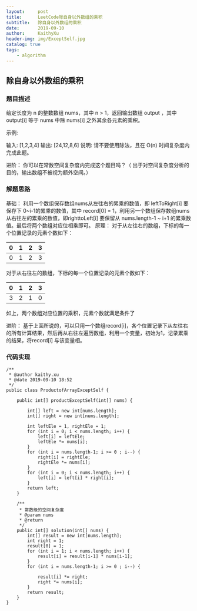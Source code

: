 ```yaml
---
layout:     post
title:      LeetCode除自身以外数组的乘积
subtitle:   除自身以外数组的乘积
date:       2019-09-10
author:     KaithyXu
header-img: img/ExceptSelf.jpg
catalog: true
tags:
    - algorithm
---
```

## 除自身以外数组的乘积


### 题目描述

给定长度为 n 的整数数组 nums，其中 n > 1，返回输出数组 output ，其中 output[i] 等于 nums 中除 nums[i] 之外其余各元素的乘积。

示例:

输入: [1,2,3,4]
输出: [24,12,8,6]
说明: 请不要使用除法，且在 O(n) 时间复杂度内完成此题。

进阶：
你可以在常数空间复杂度内完成这个题目吗？（ 出于对空间复杂度分析的目的，输出数组不被视为额外空间。）

### 解题思路
基础：
    利用一个数组保存数组nums从左往右的累乘的数值，即 leftToRight[i] 要保存下 0~i-1的累乘的数值，其中 record[0] = 1，利用另一个数组保存数组nums从右往左的累乘的数值，即righttoLeft[i] 要保留从 nums.length-1 ~ i+1 的累乘数值。最后将两个数组对应位相乘即可。
原理：
对于从左往右的数组，下标的每一个位置记录的元素个数如下：

| 0 | 1 | 2 | 3 |
| --- | --- | --- | --- |
| 0 | 1 | 2 | 3 |

对于从右往左的数组，下标的每一个位置记录的元素个数如下：


| 0 | 1 | 2 | 3 |
| --- | --- | --- | --- |
| 3 | 2 | 1 | 0 |

如上，两个数组对应位置的乘积，元素个数就满足条件了

进阶：
    基于上面所说的，可以只用一个数组record[i]，各个位置记录下从左往右的所有计算结果，然后再从右往左遍历数组，利用一个变量，初始为1，记录累乘的结果，将record[i] 与该变量相。

### 代码实现

```
/**
 * @author kaithy.xu
 * @date 2019-09-10 18:52
 */
public class ProductofArrayExceptSelf {

    public int[] productExceptSelf(int[] nums) {

        int[] left = new int[nums.length];
        int[] right = new int[nums.length];

        int leftEle = 1, rightEle = 1;
        for (int i = 0; i < nums.length; i++) {
            left[i] = leftEle;
            leftEle *= nums[i];
        }
        for (int i = nums.length-1; i >= 0 ; i--) {
            right[i] = rightEle;
            rightEle *= nums[i];
        }
        for (int i = 0; i < nums.length; i++) {
            left[i] = left[i] * right[i];
        }
        return left;
    }

    /**
     * 常数级的空间复杂度
     * @param nums
     * @return
     */
    public int[] solution(int[] nums) {
        int[] result = new int[nums.length];
        int right = 1;
        result[0] = 1;
        for (int i = 1; i < nums.length; i++) {
            result[i] = result[i-1] * nums[i-1];
        }
        for (int i = nums.length-1; i >= 0 ; i--) {

            result[i] *= right;
            right *= nums[i];
        }
        return result;
    }
}


```

